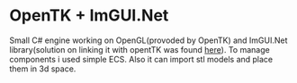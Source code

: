 # OpenTK + ImGUI.Net
 
Small C# engine working on OpenGL(provoded by OpenTK) and ImGUI.Net library(solution on linking it with opentTK was found [here](https://github.com/NogginBops/ImGui.NET_OpenTK_Sample)). To manage components i used simple ECS. 
Also it can import stl models and place them in 3d space.
